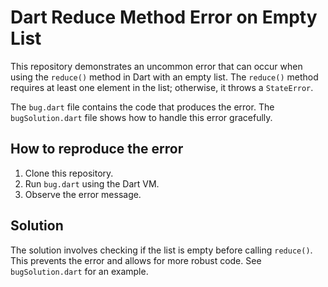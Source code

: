 # Dart Reduce Method Error on Empty List

This repository demonstrates an uncommon error that can occur when using the `reduce()` method in Dart with an empty list.  The `reduce()` method requires at least one element in the list; otherwise, it throws a `StateError`. 

The `bug.dart` file contains the code that produces the error. The `bugSolution.dart` file shows how to handle this error gracefully.

## How to reproduce the error

1. Clone this repository.
2. Run `bug.dart` using the Dart VM.
3. Observe the error message.

## Solution

The solution involves checking if the list is empty before calling `reduce()`.  This prevents the error and allows for more robust code. See `bugSolution.dart` for an example.
